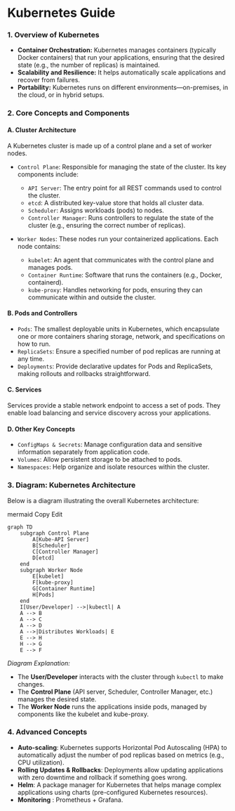 
# Kubernetes Guide

### 1. Overview of Kubernetes

- **Container Orchestration:** Kubernetes manages containers (typically Docker containers) that run your applications, ensuring that the desired state (e.g., the number of replicas) is maintained.
- **Scalability and Resilience:** It helps automatically scale applications and recover from failures.
- **Portability:** Kubernetes runs on different environments—on-premises, in the cloud, or in hybrid setups.

### 2. Core Concepts and Components

#### A. Cluster Architecture
A Kubernetes cluster is made up of a control plane and a set of worker nodes.

- `Control Plane`: Responsible for managing the state of the cluster. Its key components include:

    - `API Server`: The entry point for all REST commands used to control the cluster.
    - `etcd`: A distributed key-value store that holds all cluster data.
    - `Scheduler`: Assigns workloads (pods) to nodes.
    - `Controller Manager`: Runs controllers to regulate the state of the cluster (e.g., ensuring the correct number of replicas).
- `Worker Nodes`: These nodes run your containerized applications. Each node contains:

    - `kubelet`: An agent that communicates with the control plane and manages pods.
    - `Container Runtime`: Software that runs the containers (e.g., Docker, containerd).
    - `kube-proxy`: Handles networking for pods, ensuring they can communicate within and outside the cluster.

#### B. Pods and Controllers
- `Pods`: The smallest deployable units in Kubernetes, which encapsulate one or more containers sharing storage, network, and specifications on how to run.
- `ReplicaSets`: Ensure a specified number of pod replicas are running at any time.
- `Deployments`: Provide declarative updates for Pods and ReplicaSets, making rollouts and rollbacks straightforward.

#### C. Services
Services provide a stable network endpoint to access a set of pods. They enable load balancing and service discovery across your applications.

#### D. Other Key Concepts
- `ConfigMaps & Secrets`: Manage configuration data and sensitive information separately from application code.
- `Volumes`: Allow persistent storage to be attached to pods.
- `Namespaces`: Help organize and isolate resources within the cluster.

### 3. Diagram: Kubernetes Architecture

Below is a diagram illustrating the overall Kubernetes architecture:

mermaid
Copy
Edit

```mermaid
graph TD
    subgraph Control Plane
        A[Kube-API Server]
        B[Scheduler]
        C[Controller Manager]
        D[etcd]
    end
    subgraph Worker Node
        E[kubelet]
        F[kube-proxy]
        G[Container Runtime]
        H[Pods]
    end
    I[User/Developer] -->|kubectl| A
    A --> B
    A --> C
    A --> D
    A -->|Distributes Workloads| E
    E --> H
    H --> G
    E --> F
```
_Diagram Explanation:_
- The **User/Developer** interacts with the cluster through `kubectl` to make changes.
- The **Control Plane** (API server, Scheduler, Controller Manager, etc.) manages the desired state.
- The **Worker Node** runs the applications inside pods, managed by components like the kubelet and kube-proxy.

### 4. Advanced Concepts

- **Auto-scaling**: Kubernetes supports Horizontal Pod Autoscaling (HPA) to automatically adjust the number of pod replicas based on metrics (e.g., CPU utilization).
- **Rolling Updates & Rollbacks**: Deployments allow updating applications with zero downtime and rollback if something goes wrong.
- **Helm**: A package manager for Kubernetes that helps manage complex applications using charts (pre-configured Kubernetes resources).
- **Monitoring** : Prometheus + Grafana.